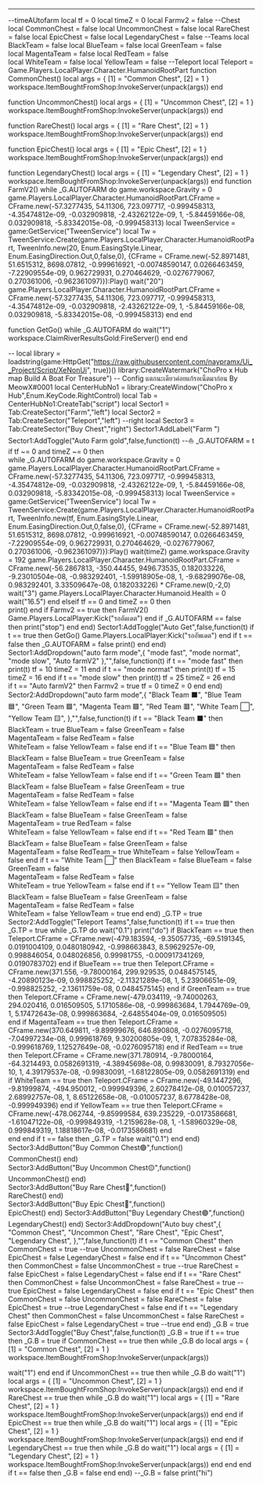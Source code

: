 ----------------------------------------------------------------------
--timeAUtofarm
local tf = 0
local timeZ = 0
local Farmv2 = false
--Chest
local CommonChest = false
local UncommonChest = false
local RareChest = false
local EpicChest = false
local LegendaryChest = false
--Teams
local BlackTeam = false
local BlueTeam  = false 
local GreenTeam = false   
local MagentaTeam = false 
local RedTeam = false    
local WhiteTeam = false
local YellowTeam = false
--Teleport
local Teleport = Game.Players.LocalPlayer.Character.HumanoidRootPart
function CommonChest()
local args = {
    [1] = "Common Chest",
    [2] = 1
}
workspace.ItemBoughtFromShop:InvokeServer(unpack(args))
end

function UncommonChest()
local args = {
    [1] = "Uncommon Chest",
    [2] = 1
}
workspace.ItemBoughtFromShop:InvokeServer(unpack(args))
end

function RareChest()
local args = {
    [1] = "Rare Chest",
    [2] = 1
}
workspace.ItemBoughtFromShop:InvokeServer(unpack(args))
end

function EpicChest()
local args = {
    [1] = "Epic Chest",
    [2] = 1
}
workspace.ItemBoughtFromShop:InvokeServer(unpack(args))
end

function LegendaryChest()
local args = {
    [1] = "Legendary Chest",
    [2] = 1
}
workspace.ItemBoughtFromShop:InvokeServer(unpack(args))
end
function FarmV2()
while _G.AUTOFARM do
game.workspace.Gravity = 0
game.Players.LocalPlayer.Character.HumanoidRootPart.CFrame = CFrame.new(-57.3277435, 54.11306, 723.097717, -0.999458313, -4.35474812e-09, -0.032909818, -2.43262122e-09, 1, -5.84459166e-08, 0.032909818, -5.83342015e-08, -0.999458313)
local TweenService = game:GetService("TweenService")
local Tw = TweenService:Create(game.Players.LocalPlayer.Character.HumanoidRootPart, TweenInfo.new(20, Enum.EasingStyle.Linear, Enum.EasingDirection.Out,0,false,0), 
{CFrame = CFrame.new(-52.8971481, 51.6515312, 8698.07812, -0.999616921, -0.00748590147, 0.0266463459, -7.22909554e-09, 0.962729931, 0.270464629, -0.0276779067, 0.270361006, -0.962361097)}):Play()
wait("20")
game.Players.LocalPlayer.Character.HumanoidRootPart.CFrame = CFrame.new(-57.3277435, 54.11306, 723.097717, -0.999458313, -4.35474812e-09, -0.032909818, -2.43262122e-09, 1, -5.84459166e-08, 0.032909818, -5.83342015e-08, -0.999458313)
end
end

function GetGo()
while _G.AUTOFARM do
wait("1")
workspace.ClaimRiverResultsGold:FireServer()
end
end

   --
   local library = loadstring(game:HttpGet("https://raw.githubusercontent.com/naypramx/Ui__Project/Script/XeNonUi", true))()
    library:CreateWatermark("ChoPro x Hub map Build A Boat For Treasure") -- Config แตกนะเดียวค่อยแก้รอเน็ตมาก่อน By MeowX#0001
    local CenterHubNo1 = library:CreateWindow("ChoPro x Hub",Enum.KeyCode.RightControl)
    local Tab = CenterHubNo1:CreateTab("script")
    local Sector1 = Tab:CreateSector("Farm","left")
	local Sector2 = Tab:CreateSector("Teleport","left") --right
	local Sector3 = Tab:CreateSector("Buy Chest","right")
    Sector1:AddLabel("Farm ")
    Sector1:AddToggle("Auto Farm gold",false,function(t) --⛵
       _G.AUTOFARM = t
if tf ~= 0 and timeZ ~= 0 then	   
	   while _G.AUTOFARM do
		  game.workspace.Gravity = 0
game.Players.LocalPlayer.Character.HumanoidRootPart.CFrame = CFrame.new(-57.3277435, 54.11306, 723.097717, -0.999458313, -4.35474812e-09, -0.032909818, -2.43262122e-09, 1, -5.84459166e-08, 0.032909818, -5.83342015e-08, -0.999458313)
local TweenService = game:GetService("TweenService")
local Tw = TweenService:Create(game.Players.LocalPlayer.Character.HumanoidRootPart, TweenInfo.new(tf, Enum.EasingStyle.Linear, Enum.EasingDirection.Out,0,false,0), 
{CFrame = CFrame.new(-52.8971481, 51.6515312, 8698.07812, -0.999616921, -0.00748590147, 0.0266463459, -7.22909554e-09, 0.962729931, 0.270464629, -0.0276779067, 0.270361006, -0.962361097)}):Play()
wait(timeZ)
game.workspace.Gravity = 192
game.Players.LocalPlayer.Character.HumanoidRootPart.CFrame = CFrame.new(-56.2867813, -350.44455, 9496.73535, 0.182033226, -9.23010504e-08, -0.983292401, -1.59918905e-08, 1, -9.68299076e-08, 0.983292401, 3.33509647e-08, 0.182033226) * CFrame.new(0,-2,0)
wait("3")
game.Players.LocalPlayer.Character.Humanoid.Health = 0
wait("16.5")
end
elseif tf == 0 and timeZ == 0 then	
	 print()
	 end
if Farmv2 == true then
FarmV2()
Game.Players.LocalPlayer:Kick("รออัดเดต")
end
		if _G.AUTOFARM == false then
       print("stop")
		end	
end)
Sector1:AddToggle("Auto Get",false,function(t)
if t == true then
GetGo()
Game.Players.LocalPlayer:Kick("รออัพเดต")
end
if t == false then
 _G.AUTOFARM = false
print()
end
end)
Sector1:AddDropdown("auto farm mode",{
"mode fast",
"mode normat",
"mode slow",
"Auto farmV2"
},"",false,function(t)
if t == "mode fast" then
print(t)
tf = 10
timeZ = 11
end	
if t == "mode normat" then
print(t)
tf = 15
timeZ = 16
end	
 if t == "mode slow" then
print(t)
tf = 25
timeZ = 26
 end	
 if t == "Auto farmV2" then
Farmv2 = true
tf = 0
timeZ = 0
 end
end)
Sector2:AddDropdown("auto farm mode",{
"Black Team   ⬛",
"Blue Team    🟦",
"Green Team   🟩",
"Magenta Team 🟪",
"Red Team     🟥",
"White Team   ⬜",
"Yellow Team  🟨",
},"",false,function(t)
if t == "Black Team   ⬛" then
 BlackTeam = true
 BlueTeam  = false 
 GreenTeam = false   
 MagentaTeam = false 
 RedTeam = false    
 WhiteTeam = false
  YellowTeam = false
end
if t == "Blue Team    🟦" then
BlackTeam = false
 BlueTeam  = true 
 GreenTeam = false   
 MagentaTeam = false 
 RedTeam = false    
 WhiteTeam = false
  YellowTeam = false
end
if t == "Green Team   🟩" then
BlackTeam = false
 BlueTeam  = false 
 GreenTeam = true  
 MagentaTeam = false 
 RedTeam = false    
 WhiteTeam = false
  YellowTeam = false
end
if t == "Magenta Team 🟪" then
BlackTeam = false
 BlueTeam  = false 
 GreenTeam = false   
 MagentaTeam = true
 RedTeam = false    
 WhiteTeam = false
  YellowTeam = false
end	
if t == "Red Team     🟥" then
BlackTeam = false
 BlueTeam  = false 
 GreenTeam = false   
 MagentaTeam = false 
 RedTeam = true 
 WhiteTeam = false
  YellowTeam = false
end
if t == "White Team   ⬜" then
BlackTeam = false
 BlueTeam  = false 
 GreenTeam = false   
 MagentaTeam = false 
 RedTeam = false    
 WhiteTeam = true
  YellowTeam = false
end
if t == "Yellow Team  🟨" then
BlackTeam = false
 BlueTeam  = false 
 GreenTeam = false   
 MagentaTeam = false 
 RedTeam = false    
 WhiteTeam = false
  YellowTeam = true
end
end)
_G.TP = true
 Sector2:AddToggle("Teleport Teams",false,function(t)
 if t == true then
	 _G.TP = true
   while _G.TP do
	 wait("0.1")
	 print("do")
     if BlackTeam == true then
      Teleport.CFrame = CFrame.new(-479.183594, -9.35057735, -69.5191345, 0.0191004109, 0.0480180942, -0.998663843, 8.59629257e-09, 0.998846054, 0.048026856, 0.99981755, -0.000917341269, 0.0190783702)
      end
	  if BlueTeam == true then
      Teleport.CFrame = CFrame.new(371.556, -9.78000164, 299.929535, 0.0484575145, -4.20890123e-09, 0.998825252, -2.11321289e-08, 1, 5.23906651e-09, -0.998825252, -2.13611759e-08, 0.0484575145)
	   end 
	   if GreenTeam == true then
	   Teleport.CFrame = CFrame.new(-479.034119, -9.74000263, 294.020416, 0.016509505, 5.1710586e-08, -0.999863684, 1.7944769e-09, 1, 5.17472643e-08, 0.999863684, -2.64855404e-09, 0.016509505)  
	   end
	   if MagentaTeam == true then
       Teleport.CFrame = CFrame.new(370.649811, -9.89999676, 646.890808, -0.0276095718, -7.04997234e-08, 0.999618769, 9.30200805e-09, 1, 7.07835284e-08, -0.999618769, 1.12527649e-08, -0.0276095718)
	   end
	   if RedTeam == true then
	   Teleport.CFrame = CFrame.new(371.780914, -9.78000164, -64.3214493, 0.0582691319, -4.38945698e-08, 0.99830091, 8.79327056e-10, 1, 4.39179537e-08, -0.99830091, -1.68122805e-09, 0.0582691319)
	   end
	  if WhiteTeam == true then
	   Teleport.CFrame = CFrame.new(-49.1447296, -9.81999874, -494.950012, -0.999949396, 2.60278412e-08, 0.010057237, 2.68992757e-08, 1, 8.65122658e-08, -0.010057237, 8.6778428e-08, -0.999949396)
	  end
	   if YellowTeam == true then
	   Teleport.CFrame = CFrame.new(-478.062744, -9.85999584, 639.235229, -0.0173586681, -1.61047122e-08, -0.999849319, -1.2159628e-08, 1, -1.58960329e-08, 0.999849319, 1.18818617e-08, -0.0173586681)
	   end 	 	 	  	    	
   end
 end
if t == false then
_G.TP = false
wait("0.1")
end
end)
Sector3:AddButton("Buy Common Chest🟢",function()   
CommonChest()
end)	
Sector3:AddButton("Buy Uncommon Chest🟡",function()   
UncommonChest()
end)	
Sector3:AddButton("Buy Rare Chest🔴",function()   
RareChest()
end)	
Sector3:AddButton("Buy Epic Chest🔵",function()   
EpicChest()
end)
Sector3:AddButton("Buy Legendary Chest🟣",function()   
LegendaryChest()
end)
Sector3:AddDropdown("Auto buy chest",{
"Common Chest",
"Uncommon Chest",
"Rare Chest",
"Epic Chest",
"Legendary Chest",
},"",false,function(t)
if t == "Common Chest" then
CommonChest = true --true
UncommonChest = false
RareChest = false
EpicChest = false
LegendaryChest = false
end
if t == "Uncommon Chest" then
CommonChest = false
UncommonChest = true --true
RareChest = false
EpicChest = false
LegendaryChest = false
end
if t == "Rare Chest" then
CommonChest = false
UncommonChest = false
RareChest = true --true
EpicChest = false
LegendaryChest = false
end
if t == "Epic Chest" then
CommonChest = false
UncommonChest = false
RareChest = false
EpicChest = true --true
LegendaryChest = false
end
if t == "Legendary Chest" then
CommonChest = false
UncommonChest = false
RareChest = false
EpicChest = false
LegendaryChest = true --true
end
end)
_G.B = true
Sector3:AddToggle("Buy Chest",false,function(t)
_G.B = true
 if t == true then
 _G.B = true
 if CommonChest == true then
 while _G.B do
 local args = {
    [1] = "Common Chest",
    [2] = 1
}
workspace.ItemBoughtFromShop:InvokeServer(unpack(args))

 wait("1")
end
 end
 if UncommonChest == true then
 while _G.B do
 wait("1")
 local args = {
    [1] = "Uncommon Chest",
    [2] = 1
}
workspace.ItemBoughtFromShop:InvokeServer(unpack(args))
 end
 end
 if RareChest == true then
while _G.B do
wait("1")
local args = {
    [1] = "Rare Chest",
    [2] = 1
}
workspace.ItemBoughtFromShop:InvokeServer(unpack(args))
end
end
if EpicChest == true then
while _G.B do
wait("1")
local args = {
    [1] = "Epic Chest",
    [2] = 1
}
workspace.ItemBoughtFromShop:InvokeServer(unpack(args))
end
end
 if LegendaryChest == true then
 while _G.B do
 wait("1")
 local args = {
    [1] = "Legendary Chest",
    [2] = 1
}
workspace.ItemBoughtFromShop:InvokeServer(unpack(args))
 end
 end
 end
 if t == false then
 _G.B = false
 end
end)
--_G.B = false
print("hi")
